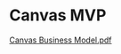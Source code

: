 # Canvas MVP
[Canvas Business Model.pdf](https://github.com/fernanda-dionello/BingeBoss/files/11102935/Canvas.Business.Model.pdf)
